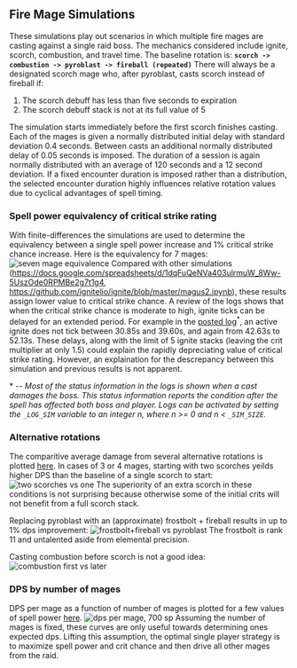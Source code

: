 ## Fire Mage Simulations

These simulations play out scenarios in which multiple fire mages are casting against a single raid boss.  The mechanics considered include ignite, scorch, combustion, and travel time.  The baseline rotation is:
**```scorch -> combustion -> pyroblast -> fireball (repeated)```**
There will always be a designated scorch mage who, after pyroblast, casts scorch instead of fireball if:
1. The scorch debuff has less than five seconds to expiration
2. The scorch debuff stack is not at its full value of 5

The simulation starts immediately before the first scorch finishes casting.  Each of the mages is given a normally distributed initial delay with standard deviation 0.4 seconds.  Between casts an additional normally distributed delay of 0.05 seconds is imposed.  The duration of a session is again normally distributed with an average of 120 seconds and a 12 second deviation.  If a fixed encounter duration is imposed rather than a distribution, the selected encounter duration highly influences relative rotation values due to cyclical advantages of spell timing.

### Spell power equivalency of critical strike rating

With finite-differences the simulations are used to determine the equivalency between a single spell power increase and 1% critical strike chance increase.  Here is the equivalency for 7 mages:
![seven mage equivalence](https://github.com/ronkuby-mage/fire-mage-simulation/raw/master/sp_equiv_plots/sp_equiv_7_mages_96_25000.png)
Compared with other simulations (<https://docs.google.com/spreadsheets/d/1dqFuQeNVa403ulrmuW_8Ww-5UszOde0RPMBe2g7t1g4>, <https://github.com/ignitelio/ignite/blob/master/magus2.ipynb>), these results assign lower value to critical strike chance.  A review of the logs shows that when the critical strike chance is moderate to high, ignite ticks can be delayed for an extended period.  For example in the [posted log](https://github.com/ronkuby-mage/fire-spec-simulations/blob/master/log_example.txt)<sup>\*</sup>, an active ignite does not tick between 30.85s and 39.60s, and again from 42.63s to 52.13s.  These delays, along with the limit of 5 ignite stacks (leaving the crit multiplier at only 1.5) could explain the rapidly depreciating value of critical strike rating.  However, an explaination for the descrepancy between this simulation and previous results is not apparent.

\* -- *Most of the status information in the logs is shown when a cast damages the boss.  This status information reports the condition after the spell has affected both boss and player.  Logs can be activated by setting the ```_LOG_SIM``` variable to an integer n, where n >= 0 and n < ```_SIM_SIZE```.*

### Alternative rotations

The comparitive average damage from several alternative rotations is plotted [here](https://github.com/ronkuby-mage/fire-mage-simulation/tree/master/rotation_plots).  In cases of 3 or 4 mages, starting with two scorches yeilds higher DPS than the baseline of a single scorch to start:
![two scorches vs one](https://github.com/ronkuby-mage/fire-mage-simulation/raw/master/rotation_plots/comparison_1.png)
The superiority of an extra scorch in these conditions is not surprising because otherwise some of the initial crits will not benefit from a full scorch stack.

Replacing pyroblast with an (approximate) frostbolt + fireball results in up to 1% dps improvement:
![frostbolt+fireball vs pyroblast](https://github.com/ronkuby-mage/fire-mage-simulation/raw/master/rotation_plots/comparison_0.png)
The frostbolt is rank 11 and untalented aside from elemental precision.

Casting combustion before scorch is not a good idea:
![combustion first vs later](https://github.com/ronkuby-mage/fire-mage-simulation/raw/master/rotation_plots/comparison_2.png)

### DPS by number of mages

DPS per mage as a function of number of mages is plotted for a few values of spell power [here](https://github.com/ronkuby-mage/fire-mage-simulation/tree/master/dps_per_mage_plots).
![dps per mage, 700 sp](https://github.com/ronkuby-mage/fire-mage-simulations/raw/master/dps_per_mage_plots/spellpower_700.png)
Assuming the number of mages is fixed, these curves are only useful towards determining ones expected dps. Lifting this assumption, the optimal single player strategy is to maximize spell power and crit chance and then drive all other mages from the raid.
